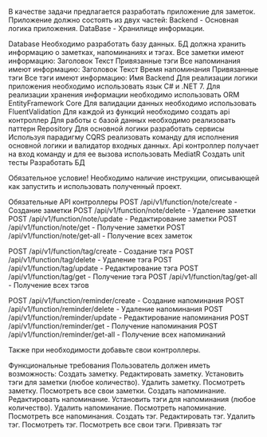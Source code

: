 В качестве задачи предлагается разработать приложение для заметок.
	Приложение должно состоять из двух частей:
Backend - Основная логика приложения.
DataBase - Хранилище информации.

Database
Необходимо разработать базу данных. БД должна хранить информацию о заметках, напоминаниях и тэгах.
Все заметки имеют информацию:
Заголовок
Текст
Привязанные тэги
Все напоминания имеют информацию:
Заголовок
Текст
Время напоминания
Привязанные тэги
Все тэги имеют информацию:
Имя
Backend
Для реализации логики приложения необходимо использовать язык C# и .NET 7.
Для реализации хранения информации необходимо использовать ORM EntityFramework Core
Для валидации данных необходимо использовать FluentValidation
Для каждой из функций необходимо создать api контроллер
Для работы с базой данных необходимо реализовать паттерн Repository
Для основной логики разработать сервисы
Используя парадигму CQRS реализовать команду для исполнения основной логики и валидатор входных данных.
Api контроллер получает на вход команду и для ее вызова использовать MediatR
Создать unit тесты
Разработать БД

Обязательное условие!
Необходимо наличие инструкции, описывающей как запустить и использовать полученный проект.

Обязательные API контроллеры
POST /api/v1/function/note/create - Создание заметки
POST /api/v1/function/note/delete - Удаление заметки
POST /api/v1/function/note/update - Редактирование заметки
POST /api/v1/function/note/get - Получение заметки
POST /api/v1/function/note/get-all - Получение всех заметок

POST /api/v1/function/tag/create - Создание тэга
POST /api/v1/function/tag/delete - Удаление тэга
POST /api/v1/function/tag/update - Редактирование тэга
POST /api/v1/function/tag/get - Получение тэга
POST /api/v1/function/tag/get-all - Получение всех тэгов

POST /api/v1/function/reminder/create - Создание напоминания
POST /api/v1/function/reminder/delete - Удаление напоминания
POST /api/v1/function/reminder/update - Редактирование напоминания
POST /api/v1/function/reminder/get - Получение напоминания
POST /api/v1/function/reminder/get-all - Получение всех напоминаний

Также при необходимости добавьте свои контроллеры.

Функциональные требования
Пользователь должен иметь возможность:
Создать заметку.
Редактировать заметку.
Установить тэги для заметки (любое количество).
Удалить заметку.
Посмотреть заметку.
Посмотреть все свои заметки.
Создать напоминание.
Редактировать напоминание.
Установить тэги для напоминания (любое количество).
Удалить напоминание.
Посмотреть напоминание.
Посмотреть все напоминания.
Создать тэг.
Редактировать тэг.
Удалить тэг.
Посмотреть тэг.
Посмотреть все свои тэги.
Привязать тэг
